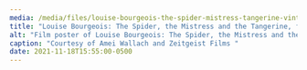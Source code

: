 ```yaml
---
media: /media/files/louise-bourgeois-the-spider-mistress-tangerine-vintage-movie-poster-original-1-sheet-27x41-2809_800x.progressive.jpg
title: "Louise Bourgeois: The Spider, the Mistress and the Tangerine, film poster"
alt: "Film poster of Louise Bourgeois: The Spider, the Mistress and the Tangerine"
caption: "Courtesy of Amei Wallach and Zeitgeist Films "
date: 2021-11-18T15:55:00-0500
---
```

